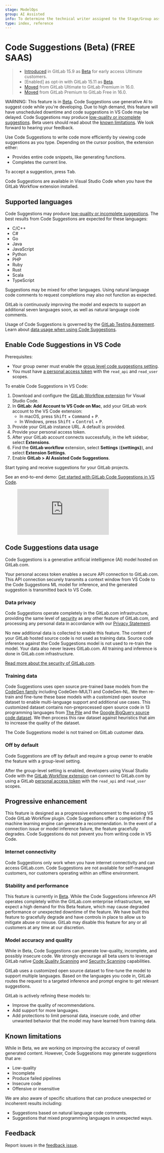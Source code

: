 ```yaml
---
stage: ModelOps
group: AI Assisted
info: To determine the technical writer assigned to the Stage/Group associated with this page, see https://about.gitlab.com/handbook/product/ux/technical-writing/#assignments
type: index, reference
---
```


# Code Suggestions (Beta) **(FREE SAAS)**

> - [Introduced](https://about.gitlab.com/releases/2023/02/22/gitlab-15-9-released/#code-suggestions-available-in-closed-beta) in GitLab 15.9 as [Beta](/ee/policy/alpha-beta-support.md#beta) for early access Ultimate customers.
> - [Enabled] as opt-in with GitLab 15.11 as [Beta](/ee/policy/alpha-beta-support.md#beta).
> - [Moved](https://gitlab.com/gitlab-org/gitlab/-/issues/408158) from GitLab Ultimate to GitLab Premium in 16.0.
> - [Moved](https://gitlab.com/gitlab-org/gitlab/-/issues/410801) from GitLab Premium to GitLab Free in 16.0.

WARNING:
This feature is in [Beta](/ee/policy/alpha-beta-support.md#beta).
Code Suggestions use generative AI to suggest code while you're developing.
Due to high demand, this feature will have unscheduled downtime and code suggestions in VS Code may be delayed.
Code Suggestions may produce [low-quality or incomplete suggestions](#model-accuracy-and-quality).
Beta users should read about the [known limitations](#known-limitations). We look forward to hearing your feedback.

Use Code Suggestions to write code more efficiently by viewing code suggestions
as you type. Depending on the cursor position, the extension either:

- Provides entire code snippets, like generating functions.
- Completes the current line.

To accept a suggestion, press <kbd>Tab</kbd>.

Code Suggestions are available in Visual Studio Code when you have the GitLab Workflow extension installed.

## Supported languages

Code Suggestions may produce [low-quality or incomplete suggestions](#model-accuracy-and-quality). The best results from Code Suggestions are expected for these languages:

- C/C++
- C#
- Go
- Java
- JavaScript
- Python
- PHP
- Ruby
- Rust
- Scala
- TypeScript

Suggestions may be mixed for other languages. Using natural language code comments to request completions may also not function as expected.

GitLab is continuously improving the model and expects to support an additional seven languages soon, as well as natural language code comments.

Usage of Code Suggestions is governed by the [GitLab Testing Agreement](https://about.gitlab.com/handbook/legal/testing-agreement/). Learn about [data usage when using Code Suggestions](#code-suggestions-data-usage).

## Enable Code Suggestions in VS Code

Prerequisites:

- Your group owner must enable the [group level code suggestions setting](../../group/manage.md#group-code-suggestions).
- You must have [a personal access token](../../profile/personal_access_tokens.md#create-a-personal-access-token) with the `read_api` and `read_user` scopes.

To enable Code Suggestions in VS Code:

1. Download and configure the
   [GitLab Workflow extension](https://marketplace.visualstudio.com/items?itemName=GitLab.gitlab-workflow)
   for Visual Studio Code.
1. In **GitLab: Add Account to VS Code on Mac**, add your GitLab work account to the VS Code extension:
   - In macOS, press <kbd>Shift</kbd> + <kbd>Command</kbd> + <kbd>P</kbd>.
   - In Windows, press <kbd>Shift</kbd> + <kbd>Control</kbd> + <kbd>P</kbd>.
1. Provide your GitLab instance URL. A default is provided.
1. Provide your personal access token.
1. After your GitLab account connects successfully, in the left sidebar, select **Extensions**.
1. Find the **GitLab workflow** extension, select **Settings** (**{settings}**), and select **Extension Settings**.
1. Enable **GitLab > AI Assisted Code Suggestions**.

Start typing and receive suggestions for your GitLab projects.

<div class="video-fallback">
  See an end-to-end demo: <a href="https://www.youtube.com/watch?v=WnxBYxN2-p4">Get started with GitLab Code Suggestions in VS Code</a>.
</div>
<figure class="video-container">
  <iframe src="https://www.youtube-nocookie.com/embed/WnxBYxN2-p4" frameborder="0" allowfullscreen> </iframe>
</figure>

## Code Suggestions data usage

Code Suggestions is a generative artificial intelligence (AI) model hosted on GitLab.com.

Your personal access token enables a secure API connection to GitLab.com.
This API connection securely transmits a context window from VS Code to the Code Suggestions ML model for inference,
and the generated suggestion is transmitted back to VS Code.

### Data privacy

Code Suggestions operate completely in the GitLab.com infrastructure, providing the same level of
[security](https://about.gitlab.com/security/) as any other feature of GitLab.com, and processing any personal
data in accordance with our [Privacy Statement](https://about.gitlab.com/privacy/).

No new additional data is collected to enable this feature. The content of your GitLab hosted source code is
not used as training data. Source code inference against the Code Suggestions model is not used to re-train the model.
Your data also never leaves GitLab.com. All training and inference is done in GitLab.com infrastructure.

[Read more about the security of GitLab.com](https://about.gitlab.com/security/faq/).

### Training data

Code Suggestions uses open source pre-trained base models from the
[CodeGen family](https://openreview.net/forum?id=iaYcJKpY2B_) including CodeGen-MULTI and CodeGen-NL.
We then re-train and fine-tune these base models with a customized open source dataset to enable multi-language
support and additional use cases. This customized dataset contains non-preprocessed open source code in 13
programming languages from [The Pile](https://pile.eleuther.ai/) and the
[Google BigQuery source code dataset](https://cloud.google.com/blog/topics/public-datasets/github-on-bigquery-analyze-all-the-open-source-code).
We then process this raw dataset against heuristics that aim to increase the quality of the dataset.

The Code Suggestions model is not trained on GitLab customer data.

### Off by default

Code Suggestions are off by default and require a group owner to enable the feature with a group-level setting.

After the group-level setting is enabled, developers using Visual Studio Code with the
[GitLab Workflow extension](https://marketplace.visualstudio.com/items?itemName=GitLab.gitlab-workflow) can connect
to GitLab.com by using a GitLab
[personal access token](../../profile/personal_access_tokens.md#create-a-personal-access-token) with the `read_api`
and `read_user` scopes.

## Progressive enhancement

This feature is designed as a progressive enhancement to the existing VS Code GitLab Workflow plugin.
Code Suggestions offer a completion if the machine learning engine can generate a recommendation.
In the event of a connection issue or model inference failure, the feature gracefully degrades.
Code Suggestions do not prevent you from writing code in VS Code.

### Internet connectivity

Code Suggestions only work when you have internet connectivity and can access GitLab.com.
Code Suggestions are not available for self-managed customers, nor customers operating within an offline environment.

### Stability and performance

This feature is currently in [Beta](/ee/policy/alpha-beta-support.md#beta).
While the Code Suggestions inference API operates completely within the GitLab.com enterprise infrastructure,
we expect a high demand for this Beta feature, which may cause degraded performance or unexpected downtime
of the feature. We have built this feature to gracefully degrade and have controls in place to allow us to
mitigate abuse or misuse. GitLab may disable this feature for any or all customers at any time at our discretion.

### Model accuracy and quality

While in Beta, Code Suggestions can generate low-quality, incomplete, and possibly insecure code.
We strongly encourage all beta users to leverage GitLab native
[Code Quality Scanning](../../../ci/testing/code_quality.md) and
[Security Scanning](../../application_security/index.md) capabilities.

GitLab uses a customized open source dataset to fine-tune the model to support multiple languages.
Based on the languages you code in, GitLab routes the request to a targeted inference and prompt engine
to get relevant suggestions.

GitLab is actively refining these models to:

- Improve the quality of recommendations.
- Add support for more languages.
- Add protections to limit personal data, insecure code, and other unwanted behavior
  that the model may have learned from training data.

## Known limitations

While in Beta, we are working on improving the accuracy of overall generated content.
However, Code Suggestions may generate suggestions that are:

- Low-quality
- Incomplete
- Produce failed pipelines
- Insecure code
- Offensive or insensitive

We are also aware of specific situations that can produce unexpected or incoherent results including:

- Suggestions based on natural language code comments.
- Suggestions that mixed programming languages in unexpected ways.

## Feedback

Report issues in the [feedback issue](https://gitlab.com/gitlab-org/gitlab/-/issues/405152).
